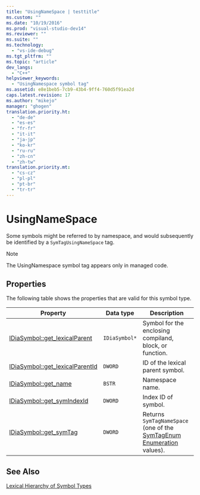 ```yaml
---
title: "UsingNameSpace | testtitle"
ms.custom: ""
ms.date: "10/19/2016"
ms.prod: "visual-studio-dev14"
ms.reviewer: ""
ms.suite: ""
ms.technology: 
  - "vs-ide-debug"
ms.tgt_pltfrm: ""
ms.topic: "article"
dev_langs: 
  - "C++"
helpviewer_keywords: 
  - "UsingNamespace symbol tag"
ms.assetid: e8e1beb5-7cb9-43b4-9ff4-760d5f91ea2d
caps.latest.revision: 17
ms.author: "mikejo"
manager: "ghogen"
translation.priority.ht: 
  - "de-de"
  - "es-es"
  - "fr-fr"
  - "it-it"
  - "ja-jp"
  - "ko-kr"
  - "ru-ru"
  - "zh-cn"
  - "zh-tw"
translation.priority.mt: 
  - "cs-cz"
  - "pl-pl"
  - "pt-br"
  - "tr-tr"
---
```

# UsingNameSpace
Some symbols might be referred to by namespace, and would subsequently be identified by a `SymTagUsingNameSpace` tag.  
  
> [!NOTE]
>  The UsingNamespace symbol tag appears only in managed code.  
  
## Properties  
 The following table shows the properties that are valid for this symbol type.  
  
|Property|Data type|Description|  
|--------------|---------------|-----------------|  
|[IDiaSymbol::get_lexicalParent](../debug-interface-access/idiasymbol--get_lexicalparent.md)|`IDiaSymbol*`|Symbol for the enclosing compiland, block, or function.|  
|[IDiaSymbol::get_lexicalParentId](../debug-interface-access/idiasymbol--get_lexicalparentid.md)|`DWORD`|ID of the lexical parent symbol.|  
|[IDiaSymbol::get_name](../debug-interface-access/idiasymbol--get_name.md)|`BSTR`|Namespace name.|  
|[IDiaSymbol::get_symIndexId](../debug-interface-access/idiasymbol--get_symindexid.md)|`DWORD`|Index ID of symbol.|  
|[IDiaSymbol::get_symTag](../debug-interface-access/idiasymbol--get_symtag.md)|`DWORD`|Returns `SymTagNameSpace` (one of the [SymTagEnum Enumeration](../debug-interface-access/symtagenum.md) values).|  
  
## See Also  
 [Lexical Hierarchy of Symbol Types](../debug-interface-access/lexical-hierarchy-of-symbol-types.md)